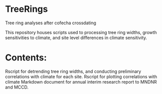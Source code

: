 # TreeRings
Tree ring analyses after cofecha crossdating

This repository houses scripts used to processing tree ring widths, growth sensitivities to climate, and site level differences in climate sensitivity.

# Contents:
Rscript for detrending tree ring widths, and conducting preliminary correlations with climate for each site.
Rscript for plotting correlations with climate
Markdown document for annual interim research report to MNDNR and MCCD. 



